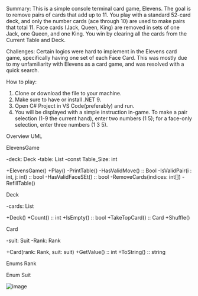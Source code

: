 Summary: This is a simple console terminal card game, Elevens. The goal is to remove pairs of cards that add up to 11. You play with a standard 52-card deck, and only the number cards (ace through 10) are used to make pairs that total 11. Face cards (Jack, Queen, King) are removed in sets of one Jack, one Queen, and one King. You win by clearing all the cards from the Current Table and Deck.

Challenges: Certain logics were hard to implement in the Elevens card game, specifically having one set of each Face Card. This was mostly due to my unfamiliarity with Elevens as a card game, and was resolved with a quick search.

How to play: 
1. Clone or download the file to your machine.
2. Make sure to have or install .NET 9.
3. Open C# Project in VS Code(preferably) and run.
4. You will be displayed with a simple instruction in-game. To make a pair selection (1-9 the current hand), enter two numbers (1 5); for a face-only selection, enter three numbers (1 3 5).


Overview UML

ElevensGame

-deck: Deck
-table: List<Card>
-const Table_Size: int

+ElevensGame()
+Play()
-PrintTable()
-HasValidMove() :: Bool
-IsValidPair(i : int, j: int) :: bool
-HasValidFaceSEt() :: bool
-RemoveCards(indices: int[])
-RefillTable()

Deck

-cards: List<Card>

+Deck()
+Count() :: int
+IsEmpty() :: bool
+TakeTopCard() :: Card
+Shuffle()

Card

-suit: Suit
-Rank: Rank

+Card(rank: Rank, suit: suit)
+GetValue() :: int
+ToString() :: string

Enums Rank

Enum Suit

![image](https://github.com/user-attachments/assets/f592c830-d2a5-400e-b436-1663f47b9825)
